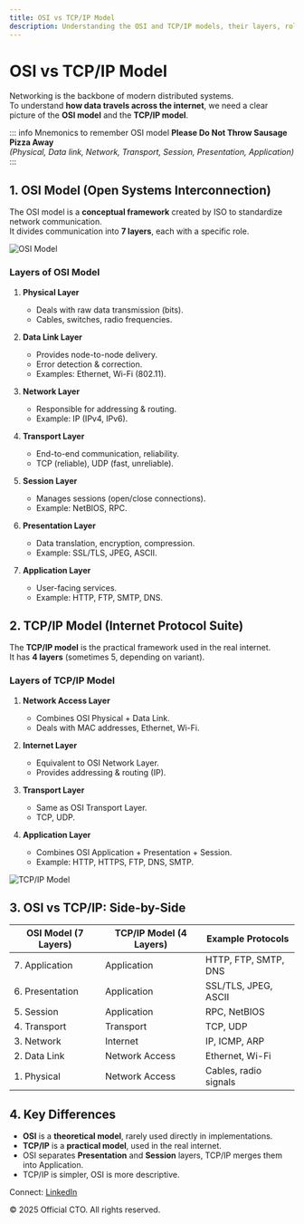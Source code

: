 ```yaml
---
title: OSI vs TCP/IP Model
description: Understanding the OSI and TCP/IP models, their layers, roles, and importance in computer networking.
---
```


# OSI vs TCP/IP Model

Networking is the backbone of modern distributed systems.  
To understand **how data travels across the internet**, we need a clear picture of the **OSI model** and the **TCP/IP model**.

::: info Mnemonics to remember OSI model
  **Please Do Not Throw Sausage Pizza Away**  
  *(Physical, Data link, Network, Transport, Session, Presentation, Application)*  
:::


## 1. OSI Model (Open Systems Interconnection)

The OSI model is a **conceptual framework** created by ISO to standardize network communication.  
It divides communication into **7 layers**, each with a specific role.

![OSI Model](/images/gg_osi_model.png)

### Layers of OSI Model

1. **Physical Layer**  
   - Deals with raw data transmission (bits).  
   - Cables, switches, radio frequencies.  

2. **Data Link Layer**  
   - Provides node-to-node delivery.  
   - Error detection & correction.  
   - Examples: Ethernet, Wi-Fi (802.11).  

3. **Network Layer**  
   - Responsible for addressing & routing.  
   - Example: IP (IPv4, IPv6).  

4. **Transport Layer**  
   - End-to-end communication, reliability.  
   - TCP (reliable), UDP (fast, unreliable).  

5. **Session Layer**  
   - Manages sessions (open/close connections).  
   - Example: NetBIOS, RPC.  

6. **Presentation Layer**  
   - Data translation, encryption, compression.  
   - Example: SSL/TLS, JPEG, ASCII.  

7. **Application Layer**  
   - User-facing services.  
   - Example: HTTP, FTP, SMTP, DNS.  



## 2. TCP/IP Model (Internet Protocol Suite)

The **TCP/IP model** is the practical framework used in the real internet.  
It has **4 layers** (sometimes 5, depending on variant).

### Layers of TCP/IP Model

1. **Network Access Layer**  
   - Combines OSI Physical + Data Link.  
   - Deals with MAC addresses, Ethernet, Wi-Fi.  

2. **Internet Layer**  
   - Equivalent to OSI Network Layer.  
   - Provides addressing & routing (IP).  

3. **Transport Layer**  
   - Same as OSI Transport Layer.  
   - TCP, UDP.  

4. **Application Layer**  
   - Combines OSI Application + Presentation + Session.  
   - Example: HTTP, HTTPS, FTP, DNS, SMTP.  

![TCP/IP Model](/images/gg_tcpip_model.png)


## 3. OSI vs TCP/IP: Side-by-Side

| OSI Model (7 Layers)         | TCP/IP Model (4 Layers)      | Example Protocols         |
|-------------------------------|-------------------------------|---------------------------|
| 7. Application                | Application                  | HTTP, FTP, SMTP, DNS      |
| 6. Presentation               | Application                  | SSL/TLS, JPEG, ASCII      |
| 5. Session                    | Application                  | RPC, NetBIOS              |
| 4. Transport                  | Transport                    | TCP, UDP                  |
| 3. Network                    | Internet                     | IP, ICMP, ARP             |
| 2. Data Link                  | Network Access               | Ethernet, Wi-Fi           |
| 1. Physical                   | Network Access               | Cables, radio signals     |



## 4. Key Differences

- **OSI** is a **theoretical model**, rarely used directly in implementations.  
- **TCP/IP** is a **practical model**, used in the real internet.  
- OSI separates **Presentation** and **Session** layers, TCP/IP merges them into Application.  
- TCP/IP is simpler, OSI is more descriptive.  


<footer>
  <p>Connect: <a href="https://www.linkedin.com/in/ravi-shankar-a725b0225/">LinkedIn</a></p>
  <p>&copy; 2025 Official CTO. All rights reserved.</p>
</footer>
